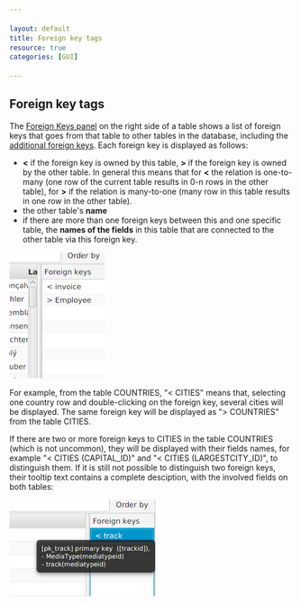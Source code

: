 ```yaml
---

layout: default
title: Foreign key tags 
resource: true
categories: [GUI]

---
```


## Foreign key tags

The [Foreign Keys panel](ForeignKeyPanel) on the right side of a table shows a list of foreign keys that goes from that table to other tables in the database, including the [additional foreign keys](AdditionalForeignKeys).
Each foreign key is displayed as follows:

* **<** if the foreign key is owned by this table, **>** if the foreign key is owned by the other table. In general this means that for **<** the relation is one-to-many (one row of the current table results in 0-n rows in the other table), for **>** if the relation is many-to-one (many row in this table results in one row in the other table).
* the other table's **name**
* if there are more than one foreign keys between this and one specific table, the **names of the fields** in this table that are connected to the other table via this foreign key.  

![Foreign keys](images/foreignkeys.png)

For example, from the table COUNTRIES, "< CITIES" means that, selecting one country row and double-clicking on the foreign key, several cities will be displayed.
The same foreign key will be displayed as "> COUNTRIES" from the table CITIES.

If there are two or more foreign keys to CITIES in the table COUNTRIES (which is not uncommon), they will be displayed with their fields names, for example "< CITIES (CAPITAL_ID)" and "< CITIES (LARGESTCITY_ID)",  to distinguish them. If it is still not possible to distinguish two foreign keys, their tooltip text contains a complete desciption, with the involved fields on both tables:

![Foreign keys tooltip](images/foreignkeyTooltip.png)


